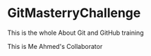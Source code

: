 # GitMasterryChallenge
This is the whole About Git and GitHub training

This is Me Ahmed's Collaborator
